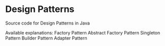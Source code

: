 Design Patterns
===============

Source code for Design Patterns in Java

Available explanations:
Factory Pattern
Abstract Factory Pattern
Singleton Pattern
Builder Pattern
Adapter Pattern
